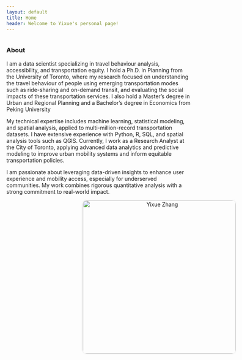 ```yaml
---
layout: default
title: Home
header: Welcome to Yixue's personal page!
---
```


<style>
.bio-section p {
  margin-bottom: 30px;
}

.profile-img {
  width: 400px;
  border-radius: 10px;
  box-shadow: 0 0 5px rgba(0,0,0,0.1);
}

/* Default: Desktop layout */
.profile-container {
  flex: 0 0 400px;
  text-align: center;
  margin-left: 30px; /* 偏右 */
}

/* Responsive: Mobile layout */
@media (max-width: 768px) {
  .profile-container {
    flex: 1 0 100%;
    text-align: center;
    margin-left: 0; /* 手机端去除 margin-left */
    margin-top: 20px; /* 与上方 bio 保持间距 */
  }

  .profile-img {
    width: 250px; /* 手机端头像稍小，适配屏幕 */
  }
}
</style>

<div style="display: flex; align-items: center; justify-content: space-between; flex-wrap: wrap;">

  <!-- 左侧简介 -->
  <div style="flex: 1; min-width: 250px; margin-right: 20px;">
    <h3>About</h3>
    <p>I am a data scientist specializing in travel behaviour analysis, accessibility, and transportation equity. I hold a Ph.D. in Planning from the University of Toronto, where my research focused on understanding the travel behaviour of people using emerging transportation modes such as ride-sharing and on-demand transit, and evaluating the social impacts of these transportation services. I also hold a Master’s degree in Urban and Regional Planning and a Bachelor’s degree in Economics from Peking University</p>
    <p>My technical expertise includes machine learning, statistical modeling, and spatial analysis, applied to multi-million-record transportation datasets. I have extensive experience with Python, R, SQL, and spatial analysis tools such as QGIS. Currently, I work as a Research Analyst at the City of Toronto, applying advanced data analytics and predictive modeling to improve urban mobility systems and inform equitable transportation policies.</p>
    <p>I am passionate about leveraging data-driven insights to enhance user experience and mobility access, especially for underserved communities. My work combines rigorous quantitative analysis with a strong commitment to real-world impact.</p>

  </div>

  <!-- 右侧头像 -->
  <div style="flex: 0 0 800px; text-align: center;">
    <img src="{{ '/figures/profile1YZ.jpg' | relative_url }}"
         alt="Yixue Zhang"
         class="profile-img">
  </div>

</div>